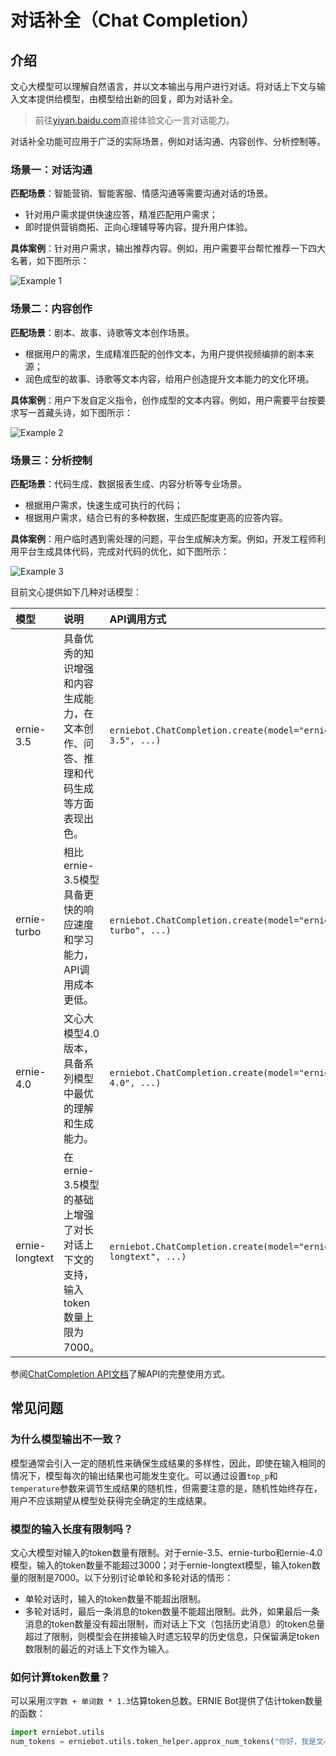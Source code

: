 # 对话补全（Chat Completion）

## 介绍

文心大模型可以理解自然语言，并以文本输出与用户进行对话。将对话上下文与输入文本提供给模型，由模型给出新的回复，即为对话补全。

> 前往[yiyan.baidu.com](https://yiyan.baidu.com)直接体验文心一言对话能力。

对话补全功能可应用于广泛的实际场景，例如对话沟通、内容创作、分析控制等。

### 场景一：对话沟通

**匹配场景**：智能营销、智能客服、情感沟通等需要沟通对话的场景。

* 针对用户需求提供快速应答，精准匹配用户需求；
* 即时提供营销商拓、正向心理辅导等内容，提升用户体验。

**具体案例**：针对用户需求，输出推荐内容。例如，用户需要平台帮忙推荐一下四大名著，如下图所示：

![Example 1](https://bce.bdstatic.com/doc/ai-cloud-share/WENXINWORKSHOP/image_a90f36c.png)

### 场景二：内容创作

**匹配场景**：剧本、故事、诗歌等文本创作场景。

* 根据用户的需求，生成精准匹配的创作文本，为用户提供视频编排的剧本来源；
* 润色成型的故事、诗歌等文本内容，给用户创造提升文本能力的文化环境。

**具体案例**：用户下发自定义指令，创作成型的文本内容。例如，用户需要平台按要求写一首藏头诗，如下图所示：

![Example 2](https://bce.bdstatic.com/doc/ai-cloud-share/WENXINWORKSHOP/image_766ad39.png)

### 场景三：分析控制

**匹配场景**：代码生成、数据报表生成、内容分析等专业场景。

* 根据用户需求，快速生成可执行的代码；
* 根据用户需求，结合已有的多种数据，生成匹配度更高的应答内容。

**具体案例**：用户临时遇到需处理的问题，平台生成解决方案。例如，开发工程师利用平台生成具体代码，完成对代码的优化，如下图所示：

![Example 3](https://bce.bdstatic.com/doc/ai-cloud-share/WENXINWORKSHOP/image_edb718d.png)

目前文心提供如下几种对话模型：

| 模型 | 说明 | API调用方式 |
| :--- | :--- | :--- |
| ernie-3.5 | 具备优秀的知识增强和内容生成能力，在文本创作、问答、推理和代码生成等方面表现出色。 |`erniebot.ChatCompletion.create(model="ernie-3.5", ...)` |
| ernie-turbo | 相比ernie-3.5模型具备更快的响应速度和学习能力，API调用成本更低。 | `erniebot.ChatCompletion.create(model="ernie-turbo", ...)` |
| ernie-4.0 | 文心大模型4.0版本，具备系列模型中最优的理解和生成能力。 | `erniebot.ChatCompletion.create(model="ernie-4.0", ...)` |
| ernie-longtext | 在ernie-3.5模型的基础上增强了对长对话上下文的支持，输入token数量上限为7000。 | `erniebot.ChatCompletion.create(model="ernie-longtext", ...)` |

参阅[ChatCompletion API文档](../api_reference/chat_completion.md)了解API的完整使用方式。

## 常见问题

### 为什么模型输出不一致？

模型通常会引入一定的随机性来确保生成结果的多样性，因此，即使在输入相同的情况下，模型每次的输出结果也可能发生变化。可以通过设置`top_p`和`temperature`参数来调节生成结果的随机性，但需要注意的是，随机性始终存在，用户不应该期望从模型处获得完全确定的生成结果。

### 模型的输入长度有限制吗？

文心大模型对输入的token数量有限制。对于ernie-3.5、ernie-turbo和ernie-4.0模型，输入的token数量不能超过3000；对于ernie-longtext模型，输入token数量的限制是7000。以下分别讨论单轮和多轮对话的情形：

* 单轮对话时，输入的token数量不能超出限制。
* 多轮对话时，最后一条消息的token数量不能超出限制。此外，如果最后一条消息的token数量没有超出限制，而对话上下文（包括历史消息）的token总量超过了限制，则模型会在拼接输入时遗忘较早的历史信息，只保留满足token数限制的最近的对话上下文作为输入。

### 如何计算token数量？

可以采用`汉字数 + 单词数 * 1.3`估算token总数。ERNIE Bot提供了估计token数量的函数：

```{.py .copy}
import erniebot.utils
num_tokens = erniebot.utils.token_helper.approx_num_tokens("你好，我是文心一言。")
```
